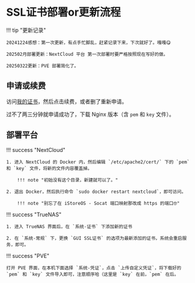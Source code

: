 # SSL证书部署or更新流程

!!! tip "更新记录"

    20241224感想：第一次更新，有点手忙脚乱，赶紧记录下来，下次就好了。嘎嘎😋

    202502月部署更新：NextCloud 平台 第一次部署时要严格按照现在写好的做。

    20250322更新：PVE 部署简化了。

## 申请或续费

访问[我的证书](https://console.cloud.tencent.com.cn/ssl)，然后点击续费，或者删了重新申请。

过不了两三分钟就申请成功了，下载 Nginx 版本（含 `pem` 和 `key` 文件）。

## 部署平台

!!! success "NextCloud"

    1. 进入 NextCloud 的 Docker 内，然后编辑 `/etc/apache2/cert/` 下的 `pem` 和 `key` 文件，将新的文件内容覆盖掉。
        
        !!! note "初始没有这个目录，新建就可以了。"

    2. 退出 Docker，然后执行命令 `sudo docker restart nextcloud`，即可访问。

        !!! note "别忘了在 iStoreOS - Socat 端口映射那改成 https 的端口🤓"

!!! success "TrueNAS"

    1. 进入 TrueNAS 界面后，在 `系统-证书` 下添加新的证书

    2. 在 `系统-常规` 下，更换 `GUI SSL证书` 的选项为最新添加的证书，系统会重启服务，即可。

!!! success "PVE"

    打开 PVE 界面，在本机下面选择 `系统-凭证`，点击 `上传自定义凭证`，将下载好的 `pem` 和 `key` 文件导入即可，注意顺序哈（这里是 `key` 在前，`pem` 在后。
   


